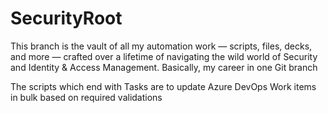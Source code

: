 # SecurityRoot
This branch is the vault of all my automation work — scripts, files, decks, and more — crafted over a lifetime of navigating the wild world of Security and Identity & Access Management. Basically, my career in one Git branch

The scripts which end with Tasks are to update Azure DevOps Work items in bulk based on required validations
